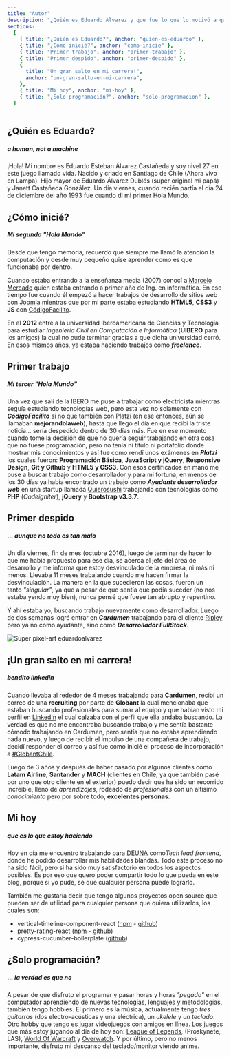 ```yaml
---
title: "Autor"
description: "¿Quién es Eduardo Álvarez y que fue lo que lo motivó a querer compartir sus conocimientos con los demás?"
sections:
  [
    { title: "¿Quién es Eduardo?", anchor: "quien-es-eduardo" },
    { title: "¿Cómo inicié?", anchor: "como-inicie" },
    { title: "Primer trabajo", anchor: "primer-trabajo" },
    { title: "Primer despido", anchor: "primer-despido" },
    {
      title: "Un gran salto en mi carrera!",
      anchor: "un-gran-salto-en-mi-carrera",
    },
    { title: "Mi hoy", anchor: "mi-hoy" },
    { title: "¿Solo programación?", anchor: "solo-programacion" },
  ]
---
```


<h2 id="quien-es-eduardo">¿Quién es Eduardo?</h2>
<h5 class="subtitle">a human, not a machine</h5>

¡Hola! Mi nombre es Eduardo Esteban Álvarez Castañeda y soy nivel 27 en este juego llamado vida. Nacido y criado en Santiago de Chile (Ahora vivo en Lampa). Hijo mayor de Eduardo Álvarez Dublés (super original mi papá) y Janett Castañeda González. Un día viernes, cuando recién partía el día 24 de diciembre del año 1993 fue cuando di mi primer Hola Mundo.

<h2 id="como-inicie">¿Cómo inicié?</h2>
<h5 class="subtitle">Mi segundo "Hola Mundo"</h5>

Desde que tengo memoria, recuerdo que siempre me llamó la atención la computación y desde muy pequeño quise aprender como es que funcionaba por dentro.

Cuando estaba entrando a la enseñanza media (2007) conocí a <a href="https://twitter.com/m_mrk2" target="_blank" rel="noopener noreferrer">Marcelo Mercado</a> quien estaba entrando a primer año de Ing. en informática. En ese tiempo fue cuando él empezó a hacer trabajos de desarrollo de sitios web con <a href="https://www.joomla.org/" target="_blank" rel="noopener noreferrer">Joomla</a> mientras que por mi parte estaba estudiando **HTML5**, **CSS3** y **JS** con <a href="https://codigofacilito.com/" target="_blank" rel="noopener noreferrer">CódigoFacilito</a>.

En el **2012** entré a la universidad Iberoamericana de Ciencias y Tecnología para estudiar _Ingeniería Civil en Computación e Informática_ (**UIBERO** para los amigos) la cual no pude terminar gracias a que dicha universidad cerró. En esos mismos años, ya estaba haciendo trabajos como **_freelance_**.

<h2 id="primer-trabajo">Primer trabajo</h2>
<h5 class="subtitle">Mi tercer "Hola Mundo"</h5>

Una vez que salí de la IBERO me puse a trabajar como electricista mientras seguía estudiando tecnologías web, pero esta vez no solamente con **_CódigoFacilito_** si no que también con <a href="https://platzi.com" target="_blank" rel="noopener noreferrer">Platzi</a> (en ese entonces, aún se llamaban **mejorandolaweb**), hasta que llegó el día en que recibí la triste noticia... sería despedido dentro de 30 días más. Fue en ese momento cuando tomé la decisión de que no quería seguir trabajando en otra cosa que no fuese programación, pero no tenía ni título ni portafolio donde mostrar mis conocimientos y así fue como rendí unos exámenes en **_Platzi_** los cuales fueron: **Programación Básica**, **JavaScript y jQuery**, **Responsive Design**, **Git y Github** y **HTML5 y CSS3**. Con esos certificados en mano me puse a buscar trabajo como desarrollador y para mi fortuna, en menos de los 30 días ya había encontrado un trabajo como **_Ayudante desarrollador web_** en una startup llamada <a href="https://quierosushi.cl/" target="_blank" rel="noopener noreferrer">Quierosushi</a> trabajando con tecnologías como **PHP** (_Codeigniter_), **jQuery** y **Bootstrap v3.3.7**.

<h2 id="primer-despido">Primer despido</h2>
<h5 class="subtitle">... aunque no todo es tan malo</h5>

Un día viernes, fin de mes (octubre 2016), luego de terminar de hacer lo que me había propuesto para ese día, se acerca el jefe del área de desarrollo y me informa que estoy desvinculado de la empresa, ni más ni menos. Llevaba 11 meses trabajando cuando me hacen firmar la desvinculación. La manera en la que sucedieron las cosas, fueron un tanto *"singular"*, ya que a pesar de que sentía que podía suceder (no nos estaba yendo muy bien), nunca pensé que fuese tan abrupto y repentino.

Y ahí estaba yo, buscando trabajo nuevamente como desarrollador. Luego de dos semanas logré entrar en **_Cardumen_** trabajando para el cliente <a href="https://simple.ripley.cl/" target="_blank" rel="noopener noreferrer">Ripley</a> pero ya no como ayudante, sino como **_Desarrollador FullStack_**.

<div class="custom-content">
  <img src="/images/author/super-pixel.png" alt="Super pixel-art eduardoalvarez" class="custom-image" />
</div>

<h2 id="un-gran-salto-en-mi-carrera">¡Un gran salto en mi carrera!</h2>
<h5 class="subtitle">bendito linkedin</h5>

Cuando llevaba al rededor de 4 meses trabajando para **Cardumen**, recibí un correo de una **recruiting** por parte de **Globant** la cual mencionaba que estaban buscando profesionales para sumar al equipo y que habían visto mi perfil en <a href="https://www.linkedin.com/in/eduardoalvarezc/" target="_blank" rel="noopener noreferrer">LinkedIn</a> el cual calzaba con el perfil que ella andaba buscando. La verdad es que no me encontraba buscando trabajo y me sentía bastante cómodo trabajando en Cardumen, pero sentía que no estaba aprendiendo nada nuevo, y luego de recibir el impulso de una compañera de trabajo, decidí responder el correo y así fue como inicié el proceso de incorporación a <a href="https://www.instagram.com/explore/tags/globantchile/?hl=es-la" target="_blank" rel="noopener noreferrer">#GlobantChile</a>.

Luego de 3 años y después de haber pasado por algunos clientes como **Latam Airline**, **Santander** y **MACH** (clientes en Chile, ya que también pasé por uno que otro cliente en el exterior) puedo decir que ha sido un recorrido increíble, lleno de _aprendizajes_, rodeado de _profesionales_ con un altísimo _conocimiento_ pero por sobre todo, **excelentes personas**.

<h2 id="mi-hoy">Mi hoy</h2>
<h5 class="subtitle">que es lo que estoy haciendo</h5>

Hoy en día me encuentro trabajando para <a href="https://www.deuna.com" target="_blank" rel="noopener noreferrer">DEUNA</a> como*Tech lead frontend*, donde he podido desarrollar mis habilidades blandas. Todo este proceso no ha sido fácil, pero si ha sido muy satisfactorio en todos los aspectos posibles. Es por eso que quero poder compartir todo lo que pueda en este blog, porque si yo pude, sé que cualquier persona puede lograrlo.

También me gustaría decir que tengo algunos proyectos open source que pueden ser de utilidad para cualquier persona que quiera utilizarlos, los cuales son:

- vertical-timeline-component-react (<a href="https://www.npmjs.com/package/vertical-timeline-component-react" target="_blank" rel="noopener noreferrer">npm</a> - <a href="https://github.com/Proskynete/vertical-timeline-component-react" target="_blank" rel="noopener noreferrer">github</a>)
- pretty-rating-react (<a href="https://www.npmjs.com/package/pretty-rating-react" target="_blank" rel="noopener noreferrer">npm</a> - <a href="https://github.com/Proskynete/pretty-rating-react" target="_blank" rel="noopener noreferrer">github</a>)
- cypress-cucumber-boilerplate (<a href="https://github.com/Proskynete/cypress-cucumber-boilerplate" target="_blank" rel="noopener noreferrer">github</a>)

<h2 id="solo-programacion">¿Solo programación?</h2>
<h5 class="subtitle">... la verdad es que no</h5>

A pesar de que disfruto el programar y pasar horas y horas *"pegado"* en el computador aprendiendo de nuevas tecnologías, lenguajes y metodologías, también tengo hobbies. El primero es la música, actualmente tengo *tres guitarras* (dos electro-acústicas y una eléctrica), un _ukelele_ y _un teclado_. Otro hobby que tengo es jugar videojuegos con amigos en línea. Los juegos que más estoy jugando al día de hoy son: <a href="https://las.leagueoflegends.com/es-es/" target="_blank" rel="noopener noreferrer">League of Legends</a>, (Proskynete, LAS), <a href="https://worldofwarcraft.com/es-es/" target="_blank" rel="noopener noreferrer">World Of Warcraft</a> y <a href="https://playoverwatch.com/es-es/" target="_blank" rel="noopener noreferrer">Overwatch</a>. Y por último, pero no menos importante, disfruto mi descanso del teclado/monitor viendo anime.
